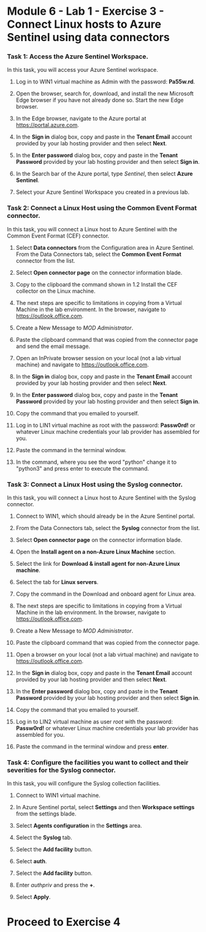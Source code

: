 # Module 6 - Lab 1 - Exercise 3 - Connect Linux hosts to Azure Sentinel using data connectors

### Task 1: Access the Azure Sentinel Workspace.

In this task, you will access your Azure Sentinel workspace.

1. Log in to WIN1 virtual machine as Admin with the password: **Pa55w.rd**.  

2. Open the browser, search for, download, and install the new Microsoft Edge browser if you have not already done so. Start the new Edge browser.

3. In the Edge browser, navigate to the Azure portal at https://portal.azure.com.

4. In the **Sign in** dialog box, copy and paste in the **Tenant Email** account provided by your lab hosting provider and then select **Next**.

5. In the **Enter password** dialog box, copy and paste in the **Tenant Password** provided by your lab hosting provider and then select **Sign in**.

6. In the Search bar of the Azure portal, type *Sentinel*, then select **Azure Sentinel**.

7. Select your Azure Sentinel Workspace you created in a previous lab.

### Task 2: Connect a Linux Host using the Common Event Format connector.

In this task, you will connect a Linux host to Azure Sentinel with the Common Event Format (CEF) connector.

1. Select **Data connectors** from the Configuration area in Azure Sentinel.  From the Data Connectors tab, select the **Common Event Format** connector from the list.

2. Select **Open connector page** on the connector information blade.

3. Copy to the clipboard the command shown in 1.2 Install the CEF collector on the Linux machine.

4. The next steps are specific to limitations in copying from a Virtual Machine in the lab environment. In the browser, navigate to https://outlook.office.com.

5. Create a New Message to *MOD Administrator*.

6. Paste the clipboard command that was copied from the connector page and send the email message.

7. Open an InPrivate browser session on your local (not a lab virtual machine) and navigate to https://outlook.office.com.

8. In the **Sign in** dialog box, copy and paste in the **Tenant Email** account provided by your lab hosting provider and then select **Next**.

9. In the **Enter password** dialog box, copy and paste in the **Tenant Password** provided by your lab hosting provider and then select **Sign in**.

10. Copy the command that you emailed to yourself.

11. Log in to LIN1 virtual machine as root with the password: **Passw0rd!** or whatever Linux machine credentials your lab provider has assembled for you.

12. Paste the command in the terminal window.

13. In the command, where you see the word "python" change it to "python3" and press enter to execute the command.


### Task 3: Connect a Linux Host using the Syslog connector.

In this task, you will connect a Linux host to Azure Sentinel with the Syslog connector.

1. Connect to WIN1, which should already be in the Azure Sentinel portal.  

2. From the Data Connectors tab, select the **Syslog** connector from the list.

3. Select **Open connector page** on the connector information blade.

4. Open the **Install agent on a non-Azure Linux Machine** section.

5. Select the link for **Download & install agent for non-Azure Linux machine**. 

6. Select the tab for **Linux servers**.

7. Copy the command in the Download and onboard agent for Linux area.

8. The next steps are specific to limitations in copying from a Virtual Machine in the lab environment. In the browser, navigate to https://outlook.office.com.

9. Create a New Message to *MOD Administrator*.

10. Paste the clipboard command that was copied from the connector page.

11.  Open a browser on your local (not a lab virtual machine) and navigate to https://outlook.office.com.

12. In the **Sign in** dialog box, copy and paste in the **Tenant Email** account provided by your lab hosting provider and then select **Next**.

13. In the **Enter password** dialog box, copy and paste in the **Tenant Password** provided by your lab hosting provider and then select **Sign in**.

14. Copy the command that you emailed to yourself.

15. Log in to LIN2 virtual machine as user *root* with the password: **Passw0rd!** or whatever Linux machine credentials your lab provider has assembled for you.  

16. Paste the command in the terminal window and press **enter**.

### Task 4: Configure the facilities you want to collect and their severities for the Syslog connector.

In this task, you will configure the Syslog collection facilities.

1. Connect to WIN1 virtual machine.

2. In Azure Sentinel portal, select **Settings** and then **Workspace settings** from the settings blade.

3. Select **Agents configuration** in the **Settings** area.

4. Select the **Syslog** tab.

5. Select the **Add facility** button.

6. Select **auth**.

7. Select the **Add facility** button.

8. Enter *authpriv* and press the **+**.

9. Select **Apply**.


# Proceed to Exercise 4
